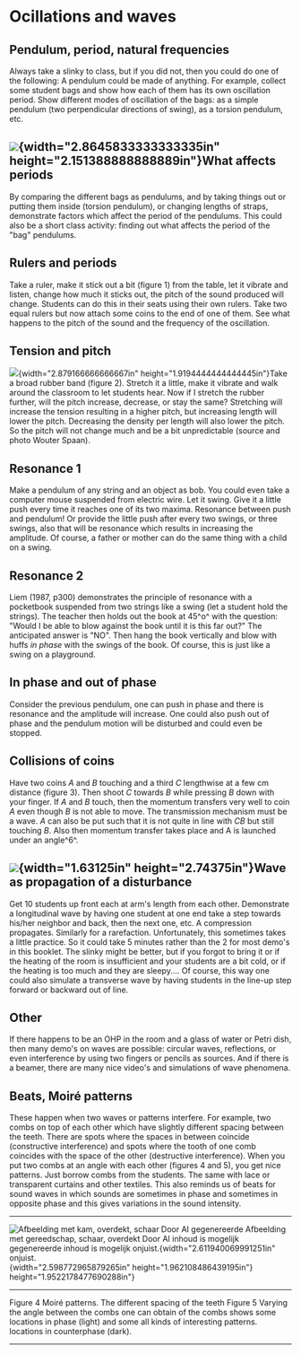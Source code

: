 # Ocillations and waves

## Pendulum, period, natural frequencies
Always take a slinky to class, but if you did not, then you could do one of the following: A pendulum could be made of anything. For example, collect some student bags and show how each of them has its own oscillation period. Show different modes of oscillation of the bags: as a simple pendulum (two perpendicular directions of swing), as a torsion pendulum, etc.

## ![](media/image49.jpeg){width="2.8645833333333335in" height="2.151388888888889in"}What affects periods
By comparing the different bags as pendulums, and by taking things out or putting them inside (torsion pendulum), or changing lengths of straps, demonstrate factors which affect the period of the pendulums. This could also be a short class activity: finding out what affects the period of the "bag" pendulums.

## Rulers and periods
Take a ruler, make it stick out a bit (figure 1) from the table, let it vibrate and listen, change how much it sticks out, the pitch of the sound produced will change. Students can do this in their seats using their own rulers. Take two equal rulers but now attach some coins to the end of one of them. See what happens to the pitch of the sound and the frequency of the oscillation.

## Tension and pitch 

![](media/image50.png){width="2.879166666666667in"
height="1.9194444444444445in"}Take a broad rubber band (figure 2).
 Stretch it a little, make it vibrate and walk around the classroom to let students hear. Now if I stretch the rubber further, will the pitch increase, decrease, or stay the same? Stretching will increase the tension resulting in a higher pitch, but increasing length will lower the pitch. Decreasing the density per length will also lower the pitch. So the pitch will not change much and be a bit unpredictable (source and photo Wouter Spaan).

## Resonance 1
Make a pendulum of any string and an object as bob. You could even take a computer mouse suspended from electric wire. Let it swing. Give it a little push every time it reaches one of its two maxima. Resonance between push and pendulum! Or provide the little push after every two swings, or three swings, also that will be resonance which results in increasing the amplitude. Of course, a father or mother can do the same thing with a child on a swing.

## Resonance 2
Liem (1987, p300) demonstrates the principle of resonance with a pocketbook suspended from two strings like a swing (let a student hold the strings). The teacher then holds out the book at 45^o^ with the question: "Would I be able to blow against the book until it is this far out?" The anticipated answer is "NO". Then hang the book vertically and blow with huffs *in phase* with the swings of the book. Of course, this is just like a swing on a playground.

## In phase and out of phase
Consider the previous pendulum, one can push in phase and there is resonance and the amplitude will increase. One could also push out of phase and the pendulum motion will be disturbed and could even be stopped.

## Collisions of coins
Have two coins *A* and *B* touching and a third *C* lengthwise at a few cm distance (figure 3). Then shoot *C* towards *B* while pressing *B* down with your finger. If *A* and *B* touch, then the momentum transfers very well to coin *A* even though *B* is not able to move. The transmission mechanism must be a wave. *A* can also be put such that it is not quite in line with *CB* but still touching *B*. Also then momentum transfer takes place and A is launched under an angle^6^.

## ![](media/image51.jpeg){width="1.63125in" height="2.74375in"}Wave as propagation of a disturbance
Get 10 students up front each at arm's length from each other. Demonstrate a longitudinal wave by having one student at one end take a step towards his/her neighbor and back, then the next one, etc. A compression propagates. Similarly for a rarefaction. Unfortunately, this sometimes takes a little practice. So it could take 5 minutes rather than the 2 for most demo's in this booklet. The slinky might be better, but if you forgot to bring it or if the heating of the room is insufficient and your students are a bit cold, or if the heating is too much and they are sleepy\.... Of course, this way one could also simulate a transverse wave by having students in the line-up step forward or backward out of line.

## Other
If there happens to be an OHP in the room and a glass of water or Petri dish, then many demo's on waves are possible: circular waves, reflections, or even interference by using two fingers or pencils as sources. And if there is a beamer, there are many nice video's and simulations of wave phenomena.

## Beats, Moiré patterns
These happen when two waves or patterns interfere. For example, two combs on top of each other which have slightly different spacing between the teeth. There are spots where the spaces in between coincide (constructive interference) and spots where the tooth of one comb coincides with the space of the other (destructive interference). When you put two combs at an angle with each other (figures 4 and 5), you get nice patterns. Just borrow combs from the students. The same with lace or transparent curtains and other textiles. This also reminds us of beats for sound waves in which sounds are sometimes in phase and sometimes in opposite phase and this gives variations in the sound intensity.

  -----------------------------------------------------------------------------------------------------------------------
  ![Afbeelding met kam, overdekt, schaar Door AI gegenereerde ![Afbeelding met gereedschap, schaar, overdekt Door AI
  inhoud is mogelijk                                          gegenereerde inhoud is mogelijk
  onjuist.](media/image52.jpeg){width="2.611940069991251in"   onjuist.](media/image53.jpeg){width="2.598772965879265in"
  height="1.962108486439195in"}                               height="1.9522178477690288in"}
  ----------------------------------------------------------- -----------------------------------------------------------
  Figure 4 Moiré patterns. The different spacing of the teeth Figure 5 Varying the angle between the combs one can obtain
  of the combs shows some locations in phase (light) and some all kinds of interesting patterns.
  locations in counterphase (dark).                           

  -----------------------------------------------------------------------------------------------------------------------
